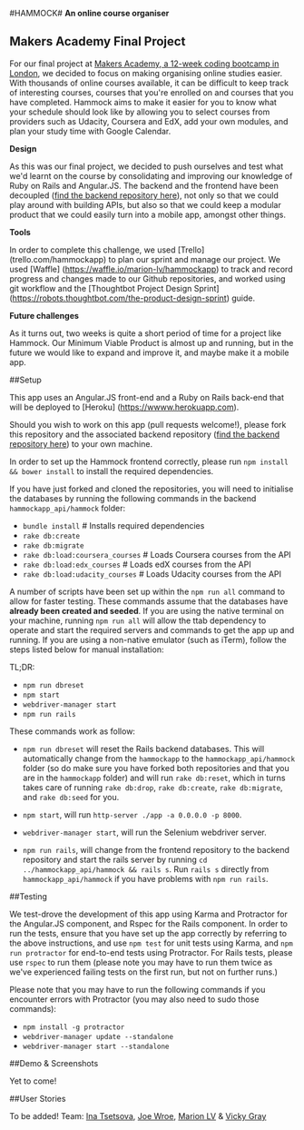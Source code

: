 #HAMMOCK#
**An online course organiser**

## Makers Academy Final Project

For our final project at [Makers Academy, a 12-week coding bootcamp in London](http://www.makersacademy.com/), we decided to focus on making organising online studies easier. With thousands of online courses available, it can be difficult to keep track of interesting courses, courses that you're enrolled on and courses that you have completed. Hammock aims to make it easier for you to know what your schedule should look like by allowing you to select courses from providers such as Udacity, Coursera and EdX, add your own modules, and plan your study time with Google Calendar.

**Design**

As this was our final project, we decided to push ourselves and test what we'd learnt on the course by consolidating and improving our knowledge of Ruby on Rails and Angular.JS. The backend and the frontend have been decoupled ([find the backend repository here](https://github.com/marion-lv/hammockapp_api)), not only so that we could play around with building APIs, but also so that we could keep a modular product that we could easily turn into a mobile app, amongst other things.

**Tools**

In order to complete this challenge, we used [Trello] (trello.com/hammockapp) to plan our sprint and manage our project. We used [Waffle] (https://waffle.io/marion-lv/hammockapp) to track and record progress and changes made to our Github repositories, and worked using git workflow and the [Thoughtbot Project Design Sprint] (https://robots.thoughtbot.com/the-product-design-sprint) guide.

**Future challenges**

As it turns out, two weeks is quite a short period of time for a project like Hammock. Our Minimum Viable Product is almost up and running, but in the future we would like to expand and improve it, and maybe make it a mobile app.  

##Setup

This app uses an Angular.JS front-end and a Ruby on Rails back-end that will be deployed to [Heroku] (https://wwww.herokuapp.com). 

Should you wish to work on this app (pull requests welcome!), please fork this repository and the associated backend repository ([find the backend repository here](https://github.com/marion-lv/hammockapp_api)) to your own machine. 

In order to set up the Hammock frontend correctly, please run `npm install && bower install` to install the required dependencies. 

If you have just forked and cloned the repositories, you will need to initialise the databases by running the following commands in the backend `hammockapp_api/hammock` folder:

- `bundle install`                          # Installs required dependencies
- `rake db:create`
- `rake db:migrate`
- `rake db:load:coursera_courses`           # Loads Coursera courses from the API
- `rake db:load:edx_courses`                # Loads edX courses from the API
- `rake db:load:udacity_courses`            # Loads Udacity courses from the API

A number of scripts have been set up within the `npm run all` command to allow for faster testing. These commands assume that the databases have **already been created and seeded**. If you are using the native terminal on your machine, running `npm run all` will allow the ttab dependency to operate and start the required servers and commands to get the app up and running. If you are using a non-native emulator (such as iTerm), follow the steps listed below for manual installation:

TL;DR:

- `npm run dbreset`
- `npm start`
- `webdriver-manager start`
- `npm run rails`

These commands work as follow:

- `npm run dbreset` will reset the Rails backend databases. This will automatically change from the `hammockapp` to the `hammockapp_api/hammock` folder (so do make sure you have forked both repositories and that you are in the `hammockapp` folder) and will run `rake db:reset`, which in turns takes care of running `rake db:drop`, `rake db:create`, `rake db:migrate`, and `rake db:seed` for you.

- `npm start`, will run `http-server ./app -a 0.0.0.0 -p 8000`.

- `webdriver-manager start`, will run the Selenium webdriver server.

- `npm run rails`, will change from the frontend repository to the backend repository and start the rails server by running `cd ../hammockapp_api/hammock && rails s`. Run `rails s` directly from `hammockapp_api/hammock` if you have problems with `npm run rails`.

##Testing

We test-drove the development of this app using Karma and Protractor for the Angular.JS component, and Rspec for the Rails component. In order to run the tests, ensure that you have set up the app correctly by referring to the above instructions, and use `npm test` for unit tests using Karma, and `npm run protractor` for end-to-end tests using Protractor. For Rails tests, please use `rspec` to run them (please note you may have to run them twice as we've experienced failing tests on the first run, but not on further runs.)

Please note that you may have to run the following commands if you encounter errors with Protractor (you may also need to sudo those commands):

* `npm install -g protractor`
* `webdriver-manager update --standalone`
* `webdriver-manager start --standalone`

##Demo & Screenshots

Yet to come! 

##User Stories

To be added!
Team:
[Ina Tsetsova](https://github.com/tsetsova), [Joe Wroe](https://github.com/JoeWroe), [Marion LV](https://github.com/marion-lv) & [Vicky Gray](https://github.com/vickymg)
